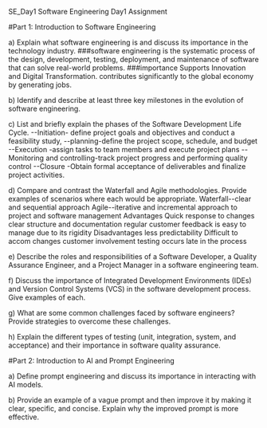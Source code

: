 SE_Day1
Software Engineering Day1 Assignment

#Part 1: Introduction to Software Engineering

a) Explain what software engineering is and discuss its importance in the technology industry.
    ###software engineering is the systematic process of the design, development, testing, deployment, and maintenance of software 
     that can solve real-world problems.
                      ###importance 
     Supports Innovation and Digital Transformation.
     contributes significantly to the global economy by generating jobs. 
     

b) Identify and describe at least three key milestones in the evolution of software engineering.

c) List and briefly explain the phases of the Software Development Life Cycle.
     --Initiation- define project goals and objectives and  conduct a feasibility study,
     --planning-define the project scope, schedule, and budget
     --Execution -assign tasks to team members and execute project plans
     --Monitoring and controlling-track project progress and performing quality control
     --Closure -Obtain formal acceptance of deliverables and finalize project activities.

d) Compare and contrast the Waterfall and Agile methodologies. Provide examples of scenarios where each would be appropriate.
    Waterfall--clear and sequential approach
    Agile--iterative and incremental approach to project and software management
                                 Advantages 
        Quick response to changes                                      clear structure and documentation
        regular customer feedback                                      is easy to manage due to its rigidity
                                 Disadvantages 
        less predictability                                             Difficult to accom changes
        customer involvement                                             testing occurs late in the process

e) Describe the roles and responsibilities of a Software Developer, a Quality Assurance Engineer, and a Project Manager in a software engineering team.

f) Discuss the importance of Integrated Development Environments (IDEs) and Version Control Systems (VCS) in the software development process. Give examples of each.

g) What are some common challenges faced by software engineers? Provide strategies to overcome these challenges.

h) Explain the different types of testing (unit, integration, system, and acceptance) and their importance in software quality assurance.

#Part 2: Introduction to AI and Prompt Engineering

a) Define prompt engineering and discuss its importance in interacting with AI models.

b) Provide an example of a vague prompt and then improve it by making it clear, specific, and concise. Explain why the improved prompt is more effective.
